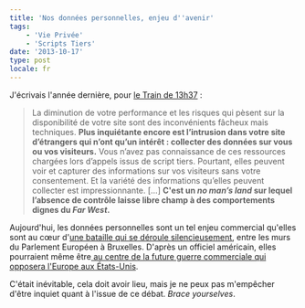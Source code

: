 ```yaml
---
title: 'Nos données personnelles, enjeu d''avenir'
tags:
    - 'Vie Privée'
    - 'Scripts Tiers'
date: '2013-10-17'
type: post
locale: fr
---
```


J'écrivais l'année dernière, pour [le Train de 13h37](http://letrainde13h37.fr/6/scripts-tiers-appels-induits-ne-perdez-pas-le-controle-de-votre-site/ '"Scripts tiers & appels induits : ne perdez pas le contrôle de votre site" ", LeTrainDe13h37')&nbsp;:

> La diminution de votre performance et les risques qui pèsent sur la disponibilité de votre site sont des inconvénients fâcheux mais techniques. **Plus inquiétante encore est l’intrusion dans votre site d’étrangers qui n’ont qu’un intérêt&nbsp;: collecter des données sur vous ou vos visiteurs.** Vous n’avez pas connaissance de ces ressources chargées lors d’appels issus de script tiers. Pourtant, elles peuvent voir et capturer des informations sur vos visiteurs sans votre consentement. Et la variété des informations qu’elles peuvent collecter est impressionnante. […] **C'est un *no man’s land* sur lequel l’absence de contrôle laisse libre champ à des comportements dignes du *Far West*.**

Aujourd'hui, les données personnelles sont un tel enjeu commercial qu'elles sont au cœur d'[une bataille qui se déroule silencieusement](http://www.zdnet.fr/actualites/donnees-personnelles-l-intense-lobbying-des-etats-unis-contre-le-projet-europeen-39786889.htm '"Données personnelles : l’intense lobbying des États-Unis contre le projet européen" ", ZDNet'), entre les murs du Parlement Européen à Bruxelles. D'après un officiel américain, elles pourraient même être[ au centre de la future guerre commerciale qui opposera l'Europe aux États-Unis](http://www.wired.co.uk/news/archive/2013-02/01/eu-data-protection-us-trade-war '"EU data protection reform could start ').

C'était inévitable, cela doit avoir lieu, mais je ne peux pas m'empêcher d'être inquiet quant à l'issue de ce débat. _Brace yourselves_.

&nbsp;

&nbsp;
